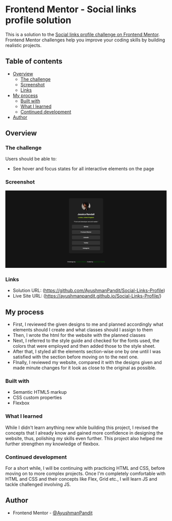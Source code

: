 # Frontend Mentor - Social links profile solution

This is a solution to the [Social links profile challenge on Frontend Mentor](https://www.frontendmentor.io/challenges/social-links-profile-UG32l9m6dQ). Frontend Mentor challenges help you improve your coding skills by building realistic projects.

## Table of contents

-   [Overview](#overview)
    -   [The challenge](#the-challenge)
    -   [Screenshot](#screenshot)
    -   [Links](#links)
-   [My process](#my-process)
    -   [Built with](#built-with)
    -   [What I learned](#what-i-learned)
    -   [Continued development](#continued-development)
-   [Author](#author)

## Overview

### The challenge

Users should be able to:

-   See hover and focus states for all interactive elements on the page

### Screenshot

![](./screenshot.png)

### Links

-   Solution URL: (https://github.com/AyushmanPandit/Social-Links-Profile)
-   Live Site URL: (https://ayushmanpandit.github.io/Social-Links-Profile/)

## My process

-   First, I reviewed the given designs to me and planned accordingly what elements should I create and what classes should I assign to them
-   Then, I wrote the html for the website with the planned classes
-   Next, I referred to the style guide and checked for the fonts used, the colors that were employed and then added those to the style sheet.
-   After that, I styled all the elements section-wise one by one until I was satisfied with the section before moving on to the next one.
-   FInally, I reviewed my website, compared it with the designs given and made minute changes for it look as close to the original as possible.

### Built with

-   Semantic HTML5 markup
-   CSS custom properties
-   Flexbox

### What I learned

While I didn't learn anything new while building this project, I revised the concepts that I already know and gained more confidence in designing the website, thus, polishing my skills even further. This project also helped me further strengthen my knowledge of flexbox.

### Continued development

For a short while, I will be continuing with practicing HTML and CSS, before moving on to more complex projects. Once I'm completely comfortable with HTML and CSS and their concepts like Flex, Grid etc., I will learn JS and tackle challenged involving JS.

## Author

-   Frontend Mentor - [@AyushmanPandit](https://www.frontendmentor.io/profile/AyushmanPandit)
